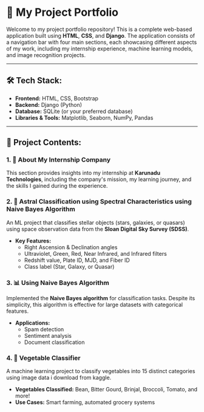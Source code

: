 # 🌟 My Project Portfolio

Welcome to my project portfolio repository! This is a complete web-based application built using **HTML**, **CSS**, and **Django**. The application consists of a navigation bar with four main sections, each showcasing different aspects of my work, including my internship experience, machine learning models, and image recognition projects. 

---

## 🛠️ **Tech Stack:**
- **Frontend:** HTML, CSS, Bootstrap
- **Backend:** Django (Python)
- **Database:** SQLite (or your preferred database)
- **Libraries & Tools:** Matplotlib, Seaborn, NumPy, Pandas

---

## 🔗 **Project Contents:**

### 1. 🏢 **About My Internship Company**
This section provides insights into my internship at **Karunadu Technologies**, including the company's mission, my learning journey, and the skills I gained during the experience.

### 2. 🚀 **Astral Classification using Spectral Characteristics using Naive Bayes Algorithm**
An ML project that classifies stellar objects (stars, galaxies, or quasars) using space observation data from the **Sloan Digital Sky Survey (SDSS)**.

- **Key Features:**
  - Right Ascension & Declination angles
  - Ultraviolet, Green, Red, Near Infrared, and Infrared filters
  - Redshift value, Plate ID, MJD, and Fiber ID
  - Class label (Star, Galaxy, or Quasar)

### 3. 📊 **Using Naive Bayes Algorithm**
Implemented the **Naive Bayes algorithm** for classification tasks. Despite its simplicity, this algorithm is effective for large datasets with categorical features.

- **Applications:**
  - Spam detection
  - Sentiment analysis
  - Document classification

### 4. 🥦 **Vegetable Classifier**
A machine learning project to classify vegetables into 15 distinct categories using image data i download from kaggle.

- **Vegetables Classified:** Bean, Bitter Gourd, Brinjal, Broccoli, Tomato, and more!
- **Use Cases:** Smart farming, automated grocery systems
